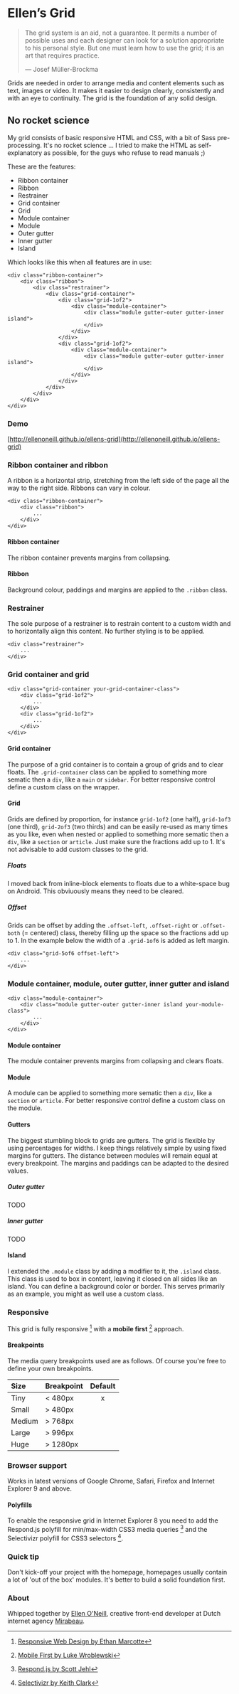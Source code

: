 # Ellen’s Grid

> The grid system is an aid, not a guarantee. It permits a number of possible uses and each designer can look for a solution appropriate to his personal style. But one must learn how to use the grid; it is an art that requires practice.
>
> — Josef Müller-Brockma

Grids are needed in order to arrange media and content elements such as text, images or video. It makes it easier to design clearly, consistently and with an eye to continuity. The grid is the foundation of any solid design.

## No rocket science
My grid consists of basic responsive HTML and CSS, with a bit of Sass pre-processing. It's no rocket science ... I tried to make the HTML as self-explanatory as possible, for the guys who refuse to read manuals ;)

These are the features:

- Ribbon container
- Ribbon
- Restrainer
- Grid container
- Grid
- Module container
- Module
- Outer gutter
- Inner gutter
- Island

Which looks like this when all features are in use:

    <div class="ribbon-container">
        <div class="ribbon">
            <div class="restrainer">
                <div class="grid-container">
                    <div class="grid-1of2">
                        <div class="module-container">
                            <div class="module gutter-outer gutter-inner island">
                            </div>
                        </div>
                    </div>
                    <div class="grid-1of2">
                        <div class="module-container">
                            <div class="module gutter-outer gutter-inner island">
                            </div>
                        </div>
                    </div>
                </div>
            </div>
        </div>
    </div>


### Demo
[http://ellenoneill.github.io/ellens-grid](http://ellenoneill.github.io/ellens-grid)

### Ribbon container and ribbon
A ribbon is a horizontal strip, stretching from the left side of the page all the way to the right side. Ribbons can vary in colour.

    <div class="ribbon-container">
        <div class="ribbon">
            ...
        </div>
    </div>

#### Ribbon container
The ribbon container prevents margins from collapsing.

#### Ribbon
Background colour, paddings and margins are applied to the `.ribbon` class.

### Restrainer
The sole purpose of a restrainer is to restrain content to a custom width and to horizontally align this content. No further styling is to be applied.

	<div class="restrainer">
    	...
	</div>

### Grid container and grid

    <div class="grid-container your-grid-container-class">
        <div class="grid-1of2">
            ...
        </div>
        <div class="grid-1of2">
            ...
        </div>
    </div>

#### Grid container
The purpose of a grid container is to contain a group of grids and to clear floats. The `.grid-container` class can be applied to something more sematic then a `div`, like a `main` or `sidebar`. For better responsive control define a custom class on the wrapper.

#### Grid
Grids are defined by proportion, for instance `grid-1of2` (one half), `grid-1of3` (one third), `grid-2of3` (two thirds) and can be easily re-used as many times as you like, even when nested or applied to something more sematic then a `div`, like a `section` or `article`. Just make sure the fractions add up to 1. It's not advisable to add custom classes to the grid.

##### Floats
I moved back from inline-block elements to floats due to a white-space bug on Android. This obviuously means they need to be cleared.

##### Offset
Grids can be offset by adding the `.offset-left`, `.offset-right` or `.offset-both` (= centered) class, thereby filling up the space so the fractions add up to 1. In the example below the width of a `.grid-1of6` is added as left margin.

    <div class="grid-5of6 offset-left">
    	...
    </div>

### Module container, module, outer gutter, inner gutter and island

    <div class="module-container">
        <div class="module gutter-outer gutter-inner island your-module-class">
            ...
        </div>
    </div>

#### Module container
The module container prevents margins from collapsing and clears floats.

#### Module
A module can be applied to something more sematic then a `div`, like a `section` or `article`. For better responsive control define a custom class on the module.

#### Gutters
The biggest stumbling block to grids are gutters. The grid is flexible by using percentages for widths. I keep things relatively simple by using fixed margins for gutters. The distance between modules will remain equal at every breakpoint. The margins and paddings can be adapted to the desired values.

##### Outer gutter
TODO

##### Inner gutter
TODO

#### Island
I extended the `.module` class by adding a modifier to it, the `.island` class. This class is used to box in content, leaving it closed on all sides like an island. You can define a background color or border. This serves primarily as an example, you might as well use a custom class.

### Responsive
This grid is fully responsive [^2] with a __mobile first__ [^3] approach. 

[^2]: [Responsive Web Design by Ethan Marcotte](http://www.abookapart.com/products/responsive-web-design)  
[^3]: [Mobile First by Luke Wroblewski](http://www.abookapart.com/products/mobile-first)

#### Breakpoints
The media query breakpoints used are as follows. Of course you're free to define your own breakpoints.

Size   | Breakpoint | Default
:----- | :--------- | :-----:
Tiny   | < 480px    | x
Small  | > 480px    | 
Medium | > 768px    | 
Large  | > 996px    | 
Huge   | > 1280px   | 

### Browser support
Works in latest versions of Google Chrome, Safari, Firefox and Internet Explorer 9 and above.

#### Polyfills
To enable the responsive grid in Internet Explorer 8 you need to add the Respond.js polyfill for min/max-width CSS3 media queries [^4] and the Selectivizr polyfill for CSS3 selectors [^5].

[^4]: [Respond.js by Scott Jehl](https://github.com/scottjehl/Respond)  
[^5]: [Selectivizr by Keith Clark](http://selectivizr.com)

### Quick tip
Don't kick-off your project with the homepage, homepages usually contain a lot of 'out of the box' modules. It's better to build a solid foundation first.

### About
Whipped together by [Ellen O'Neill](http://twitter.com/eliun), creative front-end developer at Dutch internet agency [Mirabeau](http://www.mirabeau.nl).
